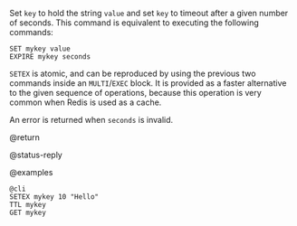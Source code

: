 Set `key` to hold the string `value` and set `key` to timeout after a given
number of seconds.  This command is equivalent to executing the following
commands:

    SET mykey value
    EXPIRE mykey seconds

`SETEX` is atomic, and can be reproduced by using the previous two commands
inside an `MULTI`/`EXEC` block. It is provided as a faster alternative to the
given sequence of operations, because this operation is very common when Redis
is used as a cache.

An error is returned when `seconds` is invalid.

@return

@status-reply

@examples

    @cli
    SETEX mykey 10 "Hello"
    TTL mykey
    GET mykey

